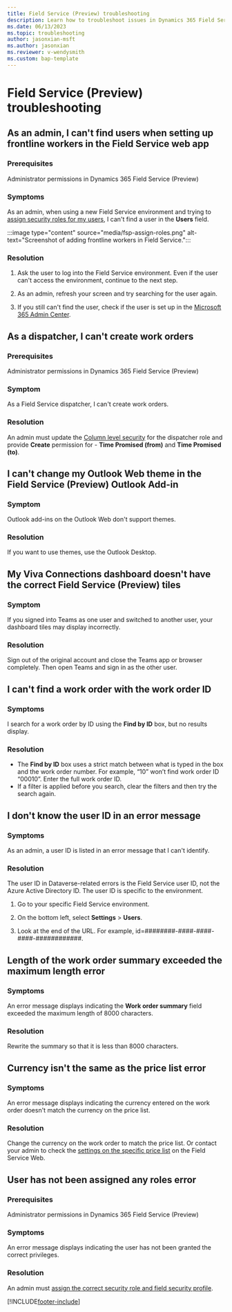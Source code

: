 ```yaml
---
title: Field Service (Preview) troubleshooting
description: Learn how to troubleshoot issues in Dynamics 365 Field Service (Preview).
ms.date: 06/13/2023
ms.topic: troubleshooting
author: jasonxian-msft
ms.author: jasonxian
ms.reviewer: v-wendysmith
ms.custom: bap-template
---
```


# Field Service (Preview) troubleshooting

## As an admin, I can't find users when setting up frontline workers in the Field Service web app

### Prerequisites

Administrator permissions in Dynamics 365 Field Service (Preview)

### Symptoms

As an admin, when using a new Field Service environment and trying to [assign security roles for my users](front-line-admin.md#assign-security-roles-and-field-security-profiles), I can't find a user in the **Users** field.

   :::image type="content" source="media/fsp-assign-roles.png" alt-text="Screenshot of adding frontline workers in Field Service.":::

### Resolution

1. Ask the user to log into the Field Service environment. Even if the user can't access the environment, continue to the next step.

1. As an admin, refresh your screen and try searching for the user again.

1. If you still can't find the user, check if the user is set up in the [Microsoft 365 Admin Center](https://admin.microsoft.com/).

## As a dispatcher, I can't create work orders

### Prerequisites

Administrator permissions in Dynamics 365 Field Service (Preview)

### Symptom

As a Field Service dispatcher, I can't create work orders.

### Resolution

An admin must update the [Column level security](front-line-admin.md#set-up-column-level-security-optional) for the dispatcher role and provide **Create** permission for - **Time Promised (from)** and **Time Promised (to)**.

## I can't change my Outlook Web theme in the Field Service (Preview) Outlook Add-in

### Symptom

Outlook add-ins on the Outlook Web don't support themes.

### Resolution

If you want to use themes, use the Outlook Desktop.

## My Viva Connections dashboard doesn't have the correct Field Service (Preview) tiles

### Symptom

If you signed into Teams as one user and switched to another user, your dashboard tiles may display incorrectly.

### Resolution

Sign out of the original account and close the Teams app or browser completely. Then open Teams and sign in as the other user.

## I can't find a work order with the work order ID

### Symptoms

I search for a work order by ID using the **Find by ID** box, but no results display.

### Resolution

- The **Find by ID** box uses a strict match between what is typed in the box and the work order number. For example, “10” won’t find work order ID “00010”. Enter the full work order ID.
- If a filter is applied before you search, clear the filters and then try the search again.

## I don't know the user ID in an error message

### Symptoms

As an admin, a user ID is listed in an error message that I can't identify.

### Resolution

The user ID in Dataverse-related errors is the Field Service user ID, not the Azure Active Directory ID. The user ID is specific to the environment.

1. Go to your specific Field Service environment.

1. On the bottom left, select **Settings** > **Users**.

1. Look at the end of the URL. For example, id=########-####-####-####-############.

## Length of the work order summary exceeded the maximum length error

### Symptoms

An error message displays indicating the **Work order summary** field exceeded the maximum length of 8000 characters.

### Resolution

Rewrite the summary so that it is less than 8000 characters.

## Currency isn't the same as the price list error

### Symptoms

An error message displays indicating the currency entered on the work order doesn't match the currency on the price list.

### Resolution

Change the currency on the work order to match the price list. Or contact your admin to check the [settings on the specific price list](../create-price-list.md) on the Field Service Web.

## User has not been assigned any roles error

### Prerequisites

Administrator permissions in Dynamics 365 Field Service (Preview)

### Symptoms

An error message displays indicating the user has not been granted the correct privileges.

### Resolution

An admin must [assign the correct security role and field security profile](front-line-admin.md#assign-security-roles-and-field-security-profiles).

[!INCLUDE[footer-include](../../includes/footer-banner.md)]
